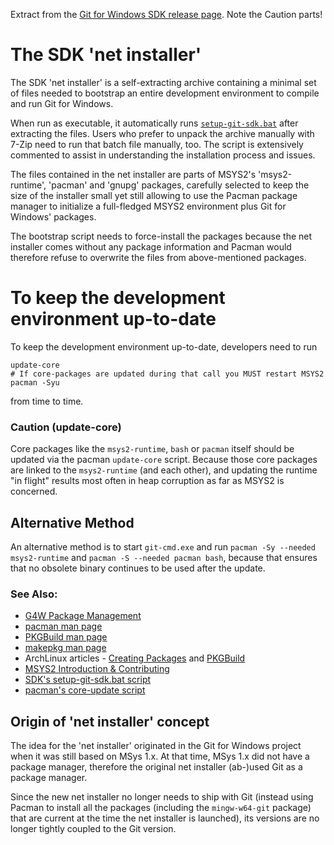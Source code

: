 Extract from the [Git for Windows SDK release page](https://github.com/git-for-windows/build-extra/releases/tag/net-installer-1.0.0-rc-1). Note the Caution parts! 

# The SDK 'net installer'

The SDK 'net installer' is a self-extracting archive containing a minimal
set of files needed to bootstrap an entire development environment to
compile and run Git for Windows.

When run as executable, it automatically runs [`setup-git-sdk.bat`](https://github.com/git-for-windows/build-extra/blob/master/sdk-installer/setup-git-sdk.bat) after
extracting the files. Users who prefer to unpack the archive manually
with 7-Zip need to run that batch file manually, too. The script is
extensively commented to assist in understanding the installation process
and issues.

The files contained in the net installer are parts of MSYS2's
'msys2-runtime', 'pacman' and 'gnupg' packages, carefully selected to
keep the size of the installer small yet still allowing to use the
Pacman package manager to initialize a full-fledged MSYS2 environment
plus Git for Windows' packages.

The bootstrap script needs to force-install the packages because the net
installer comes without any package information and Pacman would
therefore refuse to overwrite the files from above-mentioned packages.

# To keep the development environment up-to-date

To keep the development environment up-to-date, developers need to run

	update-core
	# If core-packages are updated during that call you MUST restart MSYS2
	pacman -Syu

from time to time.

### Caution (update-core)

Core packages like the `msys2-runtime`, `bash` or `pacman` itself should be updated
via the pacman `update-core` script. Because those core packages are linked to the
`msys2-runtime` (and each other), and updating the runtime "in flight" results most
often in heap corruption as far as MSYS2 is concerned.

## Alternative Method

An alternative method is to start `git-cmd.exe` and run `pacman -Sy --needed msys2-runtime` and `pacman -S --needed pacman bash`, because that ensures that no obsolete binary continues to be used after the
update.

### See Also:

* [G4W Package Management](https://github.com/git-for-windows/git/wiki/Package-management)
* [pacman man page](https://www.archlinux.org/pacman/pacman.8.html)
* [PKGBuild man page](https://www.archlinux.org/pacman/PKGBUILD.5.html)
* [makepkg man page](https://www.archlinux.org/pacman/makepkg.8.html)
* ArchLinux articles - [Creating Packages](https://wiki.archlinux.org/index.php/Creating_packages) and [PKGBuild](https://wiki.archlinux.org/index.php/PKGBUILD)
* [MSYS2 Introduction & Contributing](http://sourceforge.net/p/msys2/wiki/Contributing%20to%20MSYS2/)
* [SDK's setup-git-sdk.bat script](https://github.com/git-for-windows/build-extra/blob/master/sdk-installer/setup-git-sdk.bat)
* [pacman's core-update script](https://github.com/Alexpux/MSYS2-pacman/blob/master/scripts/update-core.sh.in)

## Origin of 'net installer' concept

The idea for the 'net installer' originated in the Git for Windows
project when it was still based on MSys 1.x. At that time, MSys 1.x did
not have a package manager, therefore the original net installer
(ab-)used Git as a package manager.

Since the new net installer no longer needs to ship with Git (instead using Pacman to install all the packages (including the `mingw-w64-git` package) that are current at the time the net installer is launched), its versions are no longer tightly coupled to the Git version.

